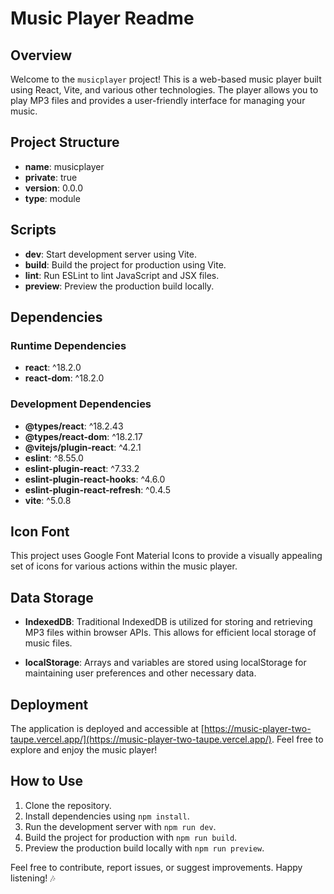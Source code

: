 # Music Player Readme

## Overview

Welcome to the `musicplayer` project! This is a web-based music player built using React, Vite, and various other technologies. The player allows you to play MP3 files and provides a user-friendly interface for managing your music.

## Project Structure

- **name**: musicplayer
- **private**: true
- **version**: 0.0.0
- **type**: module

## Scripts

- **dev**: Start development server using Vite.
- **build**: Build the project for production using Vite.
- **lint**: Run ESLint to lint JavaScript and JSX files.
- **preview**: Preview the production build locally.

## Dependencies

### Runtime Dependencies

- **react**: ^18.2.0
- **react-dom**: ^18.2.0

### Development Dependencies

- **@types/react**: ^18.2.43
- **@types/react-dom**: ^18.2.17
- **@vitejs/plugin-react**: ^4.2.1
- **eslint**: ^8.55.0
- **eslint-plugin-react**: ^7.33.2
- **eslint-plugin-react-hooks**: ^4.6.0
- **eslint-plugin-react-refresh**: ^0.4.5
- **vite**: ^5.0.8

## Icon Font

This project uses Google Font Material Icons to provide a visually appealing set of icons for various actions within the music player.

## Data Storage

- **IndexedDB**: Traditional IndexedDB is utilized for storing and retrieving MP3 files within browser APIs. This allows for efficient local storage of music files.

- **localStorage**: Arrays and variables are stored using localStorage for maintaining user preferences and other necessary data.

## Deployment

The application is deployed and accessible at [https://music-player-two-taupe.vercel.app/](https://music-player-two-taupe.vercel.app/). Feel free to explore and enjoy the music player!

## How to Use

1. Clone the repository.
2. Install dependencies using `npm install`.
3. Run the development server with `npm run dev`.
4. Build the project for production with `npm run build`.
5. Preview the production build locally with `npm run preview`.

Feel free to contribute, report issues, or suggest improvements. Happy listening! 🎶

